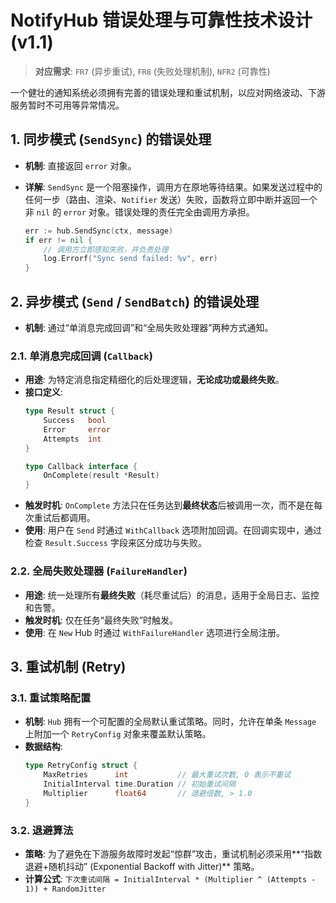 # NotifyHub 错误处理与可靠性技术设计 (v1.1)

> **对应需求**: `FR7` (异步重试), `FR8` (失败处理机制), `NFR2` (可靠性)

一个健壮的通知系统必须拥有完善的错误处理和重试机制，以应对网络波动、下游服务暂时不可用等异常情况。

## 1. 同步模式 (`SendSync`) 的错误处理

*   **机制**: 直接返回 `error` 对象。
*   **详解**: `SendSync` 是一个阻塞操作，调用方在原地等待结果。如果发送过程中的任何一步（路由、渲染、`Notifier` 发送）失败，函数将立即中断并返回一个非 `nil` 的 `error` 对象。错误处理的责任完全由调用方承担。

    ```go
    err := hub.SendSync(ctx, message)
    if err != nil {
        // 调用方立即感知失败，并负责处理
        log.Errorf("Sync send failed: %v", err)
    }
    ```

## 2. 异步模式 (`Send` / `SendBatch`) 的错误处理

*   **机制**: 通过“单消息完成回调”和“全局失败处理器”两种方式通知。

### 2.1. 单消息完成回调 (`Callback`)

*   **用途**: 为特定消息指定精细化的后处理逻辑，**无论成功或最终失败**。
*   **接口定义**:
    ```go
    type Result struct {
        Success   bool
        Error     error
        Attempts  int
    }

    type Callback interface {
        OnComplete(result *Result)
    }
    ```
*   **触发时机**: `OnComplete` 方法只在任务达到**最终状态**后被调用一次，而不是在每次重试后都调用。
*   **使用**: 用户在 `Send` 时通过 `WithCallback` 选项附加回调。在回调实现中，通过检查 `Result.Success` 字段来区分成功与失败。

### 2.2. 全局失败处理器 (`FailureHandler`)

*   **用途**: 统一处理所有**最终失败**（耗尽重试后）的消息，适用于全局日志、监控和告警。
*   **触发时机**: 仅在任务“最终失败”时触发。
*   **使用**: 在 `New` Hub 时通过 `WithFailureHandler` 选项进行全局注册。

## 3. 重试机制 (Retry)

### 3.1. 重试策略配置

*   **机制**: `Hub` 拥有一个可配置的全局默认重试策略。同时，允许在单条 `Message` 上附加一个 `RetryConfig` 对象来覆盖默认策略。
*   **数据结构**:
    ```go
    type RetryConfig struct {
        MaxRetries      int           // 最大重试次数, 0 表示不重试
        InitialInterval time.Duration // 初始重试间隔
        Multiplier      float64       // 退避倍数, > 1.0
    }
    ```

### 3.2. 退避算法

*   **策略**: 为了避免在下游服务故障时发起“惊群”攻击，重试机制必须采用**“指数退避+随机抖动” (Exponential Backoff with Jitter)** 策略。
*   **计算公式**: `下次重试间隔 = InitialInterval * (Multiplier ^ (Attempts - 1)) + RandomJitter`
